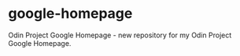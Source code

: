 # google-homepage
Odin Project Google Homepage - new repository for my Odin Project Google Homepage.

